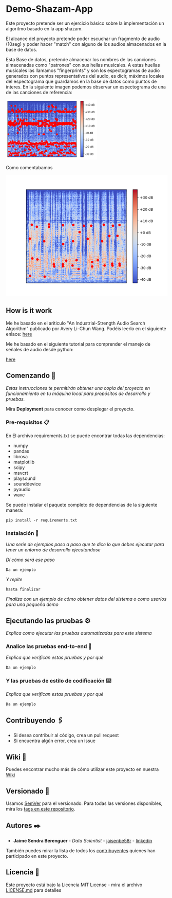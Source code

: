 # Demo-Shazam-App

Este proyecto pretende ser un ejercicio básico sobre la implementación un algoritmo basado en la app shazam.

El alcance del proyecto pretende poder escuchar un fragmento de audio (10seg) y poder hacer "match" con alguno de los audios almacenados en la base de datos. 

Esta Base de datos, pretende almacenar los nombres de las canciones almacenadas como "patrones" con sus hellas musicales. A estas huellas musicales las llamamos "fingerprints" y son los espectogramas de audio generados con puntos representativos del audio, es dicir, máximos locales del espectograma que guardamos en la base de datos como puntos de interes. En la siguiente imagen podemos observar un espectograma de una de las canciones de referencia:

![Fingerprint Audio de referencia](/info/images/Patron.PNG)

Como comentabamos

![Fingerprint Audio a clasificar](/info/images/Default.png)


## How is it work

Me he basado en el ariticulo "An Industrial-Strength Audio Search Algorithm" publicado por Avery Li-Chun Wang. Podéis leerlo en el siguiente enlace: [here](https://www.ee.columbia.edu/~dpwe/papers/Wang03-shazam.pdf)

Me he basado en el siguiente tutorial para comprender el manejo de señales de audio desde python:

[here](https://musicinformationretrieval.com/index.html)


## Comenzando 🚀

_Estas instrucciones te permitirán obtener una copia del proyecto en funcionamiento en tu máquina local para propósitos de desarrollo y pruebas._

Mira **Deployment** para conocer como desplegar el proyecto.


### Pre-requisitos 📋

En El archivo requirements.txt se puede encontrar todas las dependencias:

* numpy
* pandas
* librosa
* matplotlib
* scipy
* msvcrt
* playsound
* sounddevice
* pyaudio
* wave

Se puede instalar el paquete completo de dependencias de la siguiente manera:

```
pip install -r requirements.txt
```

### Instalación 🔧

_Una serie de ejemplos paso a paso que te dice lo que debes ejecutar para tener un entorno de desarrollo ejecutandose_

_Dí cómo será ese paso_

```
Da un ejemplo
```

_Y repite_

```
hasta finalizar
```

_Finaliza con un ejemplo de cómo obtener datos del sistema o como usarlos para una pequeña demo_

## Ejecutando las pruebas ⚙️

_Explica como ejecutar las pruebas automatizadas para este sistema_

### Analice las pruebas end-to-end 🔩

_Explica que verifican estas pruebas y por qué_

```
Da un ejemplo
```

### Y las pruebas de estilo de codificación ⌨️

_Explica que verifican estas pruebas y por qué_

```
Da un ejemplo
```


## Contribuyendo 🖇️

* Si desea contribuir al código, crea un pull request
* Si encuentra algún error, crea un issue


## Wiki 📖

Puedes encontrar mucho más de cómo utilizar este proyecto en nuestra [Wiki](https://github.com/tu/proyecto/wiki)

## Versionado 📌

Usamos [SemVer](http://semver.org/) para el versionado. Para todas las versiones disponibles, mira los [tags en este repositorio](https://github.com/tu/proyecto/tags).

## Autores ✒️

* **Jaime Sendra Berenguer** - *Data Scientist* - [jaisenbe58r](https://github.com/jaisenbe58r) - [linkedin](www.linkedin.com/in/jaisenbe)

También puedes mirar la lista de todos los [contribuyentes](https://github.com/jaisenbe58r/demo-shazam/graphs/contributors) quíenes han participado en este proyecto. 


## Licencia 📄

Este proyecto está bajo la Licencia MIT Lıcense - mira el archivo [LICENSE.md](LICENSE.md) para detalles


